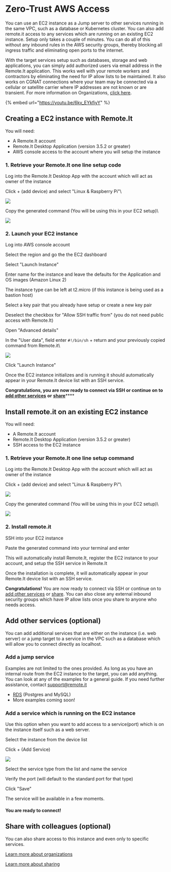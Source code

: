 # Zero-Trust AWS Access

You can use an EC2 instance as a Jump server to other services running in the same VPC, such as a database or Kubernetes cluster. You can also add remote.it access to any services which are running on an existing EC2 instance. Setup only takes a couple of minutes. You can do all of this without any inbound rules in the AWS security groups, thereby blocking all ingress traffic and eliminating open ports to the internet.

With the target services setup such as databases, storage and web applications, you can simply add authorized users via email address in the Remote.It application. This works well with your remote workers and contractors by eliminating the need for IP allow lists to be maintained. It also works on CGNAT connections where your team may be connected via a cellular or satellite carrier where IP addresses are not known or are transient. For more information on Organizations, [click here](https://link.remote.it/support/organizations).&#x20;

{% embed url="https://youtu.be/6kv_EYkfiyY" %}

## Creating a EC2 instance with Remote.It

You will need:

* A Remote.It account
* Remote.It Desktop Application (version 3.5.2 or greater)
* AWS console access to the account where you will setup the instance

### 1. Retrieve your Remote.It one line setup code

Log into the Remote.It Desktop App with the account which will act as owner of the instance

Click + (add device) and select "Linux & Raspberry Pi"\


![](<../../.gitbook/assets/mceclip1 (1).png>)

Copy the generated command (You will be using this in your EC2 setup)\


![](<../../.gitbook/assets/mceclip2 (1).png>)

### 2. Launch your EC2 instance

Log into AWS console account

Select the region and go the the EC2 dashboard

Select "Launch Instance"

Enter name for the instance and leave the defaults for the Application and OS images (Amazon Linux 2)

The instance type can be left at t2.micro (if this instance is being used as a bastion host)

Select a key pair that you already have setup or create a new key pair

Deselect the checkbox for "Allow SSH traffic from" (you do not need public access with Remote.It)

Open "Advanced details"

In the "User data", field enter `#!/bin/sh` + return and your previously copied command from Remote.it\


![](<../../.gitbook/assets/EC2\_Management\_Console (2).png>)

Click "Launch Instance"

Once the EC2 instance initializes and is running it should automatically appear in your Remote.It device list with an SSH service.

**Congratulations, you are now ready to connect via SSH or continue on to** [**add other services**](./#3.-add-other-services-optional-1) **or** [**share**](./#4.-share-with-colleagues-optional-1)****

## Install remote.it on an existing EC2 instance

You will need:

* A Remote.It account
* Remote.It Desktop Application (version 3.5.2 or greater)
* SSH access to the EC2 instance

### 1. Retrieve your Remote.It one line setup command

Log into the Remote.It Desktop App with the account which will act as owner of the instance

Click + (add device) and select "Linux & Raspberry Pi"\


![](<../../.gitbook/assets/mceclip1 (1).png>)

Copy the generated command (You will be using this in your EC2 setup)\


![](<../../.gitbook/assets/mceclip2 (1).png>)

### 2. Install remote.it

SSH into your EC2 instance

Paste the generated command into your terminal and enter

This will automatically install Remote.It, register the EC2 instance to your account, and setup the SSH service in Remote.It

Once the installation is complete, it will automatically appear in your Remote.It device list with an SSH service.

**Congratulations!** You are now ready to connect via SSH or continue on to [add other services](./#3.-add-other-services-optional-1) or [share](./#4.-share-with-colleagues-optional-1). You can also close any external inbound security groups which have IP allow lists once you share to anyone who needs access.

## Add other services (optional)

You can add additional services that are either on the instance (i.e. web server) or a jump target to a service in the VPC such as a database which will allow you to connect directly as localhost.&#x20;

### Add a jump service

Examples are not limited to the ones provided. As long as you have an internal route from the EC2 instance to the target, you can add anything. You can look at any of the examples for a general guide. If you need further assistance, contact support@remote.it&#x20;

* [RDS](aws-rds-postgres-and-mysql.md) (Postgres and MySQL)
* More examples coming soon!

### Add a service which is running on the EC2 instance

Use this option when you want to add access to a service(port) which is on the instance itself such as a web server.

Select the instance from the device list

Click + (Add Service)

![](<../../.gitbook/assets/remote\_it (2).png>)

Select the service type from the list and name the service

Verify the port (will default to the standard port for that type)

Click "Save"

The service will be available in a few moments.

#### You are ready to connect!

## Share with colleagues (optional)

You can also share access to this instance and even only to specific services.&#x20;

[Learn more about organizations](https://link.remote.it/support/organizations)

[Learn more about sharing](https://link.remote.it/docs/sharing)
